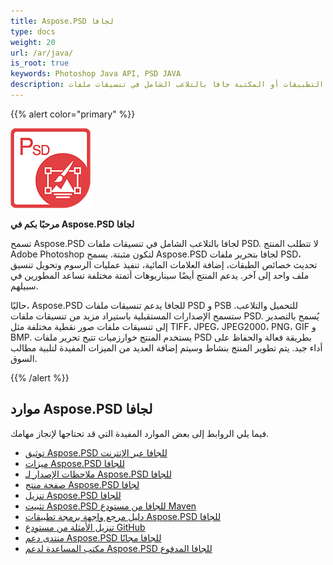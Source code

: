 ```yaml
---
title: Aspose.PSD لجافا
type: docs
weight: 20
url: /ar/java/
is_root: true
keywords: Photoshop Java API, PSD JAVA
description: تسمح واجهة برمجة التطبيقات أو المكتبة جافا بالتلاعب الشامل في تنسيقات ملفات PSD. لا تتطلب Adobe Photoshop لتكون مثبتة وتدعم تنسيقات ملفات PSD و PSB للتحميل والتلاعب وتحويلها إلى تنسيقات ملفات صور نقطية مختلفة مثل TIFF، JPEG، JPEG2000، PNG، GIF و BMP.
---
```


{{% alert color="primary" %}}

**![شعار منتج Aspose.PSD لجافا](aspose-psd-for-java-home_1.png)**

**مرحبًا بكم في Aspose.PSD لجافا**

تسمح Aspose.PSD لجافا بالتلاعب الشامل في تنسيقات ملفات PSD. لا تتطلب المنتج Adobe Photoshop لتكون مثبتة. يسمح Aspose.PSD لجافا بتحرير ملفات PSD، تحديث خصائص الطبقات، إضافة العلامات المائية، تنفيذ عمليات الرسوم وتحويل تنسيق ملف واحد إلى آخر. يدعم المنتج أيضًا سيناريوهات أتمتة مختلفة تساعد المطورين في سبيلهم.

حاليًا، Aspose.PSD للجافا يدعم تنسيقات ملفات PSD و PSB للتحميل والتلاعب. ستسمح الإصدارات المستقبلية باستيراد مزيد من تنسيقات ملفات PSD. يُسمح بالتصدير إلى تنسيقات ملفات صور نقطية مختلفة مثل TIFF، JPEG، JPEG2000، PNG، GIF و BMP. يستخدم المنتج خوارزميات تتيح تحرير ملفات PSD بطريقة فعالة والحفاظ على أداء جيد. يتم تطوير المنتج بنشاط وسيتم إضافة العديد من الميزات المفيدة لتلبية مطالب السوق.

{{% /alert %}}

## **موارد Aspose.PSD لجافا**

فيما يلي الروابط إلى بعض الموارد المفيدة التي قد تحتاجها لإنجاز مهامك.

- [توثيق Aspose.PSD للجافا عبر الإنترنت](/psd/ar/java/)
- [ميزات Aspose.PSD للجافا](/psd/ar/java/features/)
- [ملاحظات الإصدار لـ Aspose.PSD للجافا](/psd/ar/java/release-notes/)
- [صفحة منتج Aspose.PSD لجافا](https://products.aspose.com/psd/java)
- [تنزيل Aspose.PSD للجافا](https://repository.aspose.com/webapp/#/artifacts/browse/tree/General/repo/com/aspose/aspose-psd)
- [تثبيت Aspose.PSD للجافا من مستودع Maven](/psd/ar/java/installation/)
- [دليل مرجع واجهة برمجة تطبيقات Aspose.PSD للجافا](https://reference.aspose.com/java/psd)
- [تنزيل الأمثلة من مستودع GitHub](https://github.com/aspose-psd/Aspose.PSD-for-Java)
- [منتدى دعم Aspose.PSD للجافا مجانًا](https://forum.aspose.com/c/psd)
- [مكتب المساعدة لدعم Aspose.PSD للجافا المدفوع](https://helpdesk.aspose.com/)
